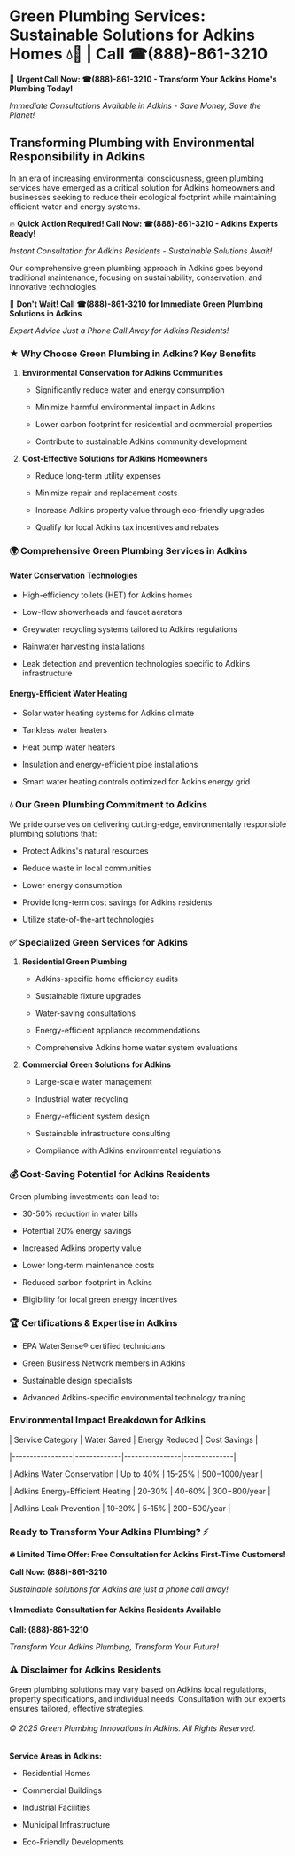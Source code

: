# Green Plumbing Services: Sustainable Solutions for Adkins Homes 💧🌿 | Call ☎(888)-861-3210

🚨 **Urgent Call Now: ☎(888)-861-3210 - Transform Your Adkins Home's Plumbing Today!**
*Immediate Consultations Available in Adkins - Save Money, Save the Planet!*

## Transforming Plumbing with Environmental Responsibility in Adkins

In an era of increasing environmental consciousness, green plumbing services have emerged as a critical solution for Adkins homeowners and businesses seeking to reduce their ecological footprint while maintaining efficient water and energy systems. 

🔥 **Quick Action Required! Call Now: ☎(888)-861-3210 - Adkins Experts Ready!**
*Instant Consultation for Adkins Residents - Sustainable Solutions Await!*

Our comprehensive green plumbing approach in Adkins goes beyond traditional maintenance, focusing on sustainability, conservation, and innovative technologies.

🚨 **Don't Wait! Call ☎(888)-861-3210 for Immediate Green Plumbing Solutions in Adkins**
*Expert Advice Just a Phone Call Away for Adkins Residents!*

### ★ Why Choose Green Plumbing in Adkins? Key Benefits

1. **Environmental Conservation for Adkins Communities** 
   - Significantly reduce water and energy consumption
   - Minimize harmful environmental impact in Adkins
   - Lower carbon footprint for residential and commercial properties
   - Contribute to sustainable Adkins community development

2. **Cost-Effective Solutions for Adkins Homeowners** 
   - Reduce long-term utility expenses
   - Minimize repair and replacement costs
   - Increase Adkins property value through eco-friendly upgrades
   - Qualify for local Adkins tax incentives and rebates

### 🌍 Comprehensive Green Plumbing Services in Adkins

#### Water Conservation Technologies
- High-efficiency toilets (HET) for Adkins homes
- Low-flow showerheads and faucet aerators
- Greywater recycling systems tailored to Adkins regulations
- Rainwater harvesting installations
- Leak detection and prevention technologies specific to Adkins infrastructure

#### Energy-Efficient Water Heating
- Solar water heating systems for Adkins climate
- Tankless water heaters
- Heat pump water heaters
- Insulation and energy-efficient pipe installations
- Smart water heating controls optimized for Adkins energy grid

### 💧 Our Green Plumbing Commitment to Adkins

We pride ourselves on delivering cutting-edge, environmentally responsible plumbing solutions that:
- Protect Adkins's natural resources
- Reduce waste in local communities
- Lower energy consumption
- Provide long-term cost savings for Adkins residents
- Utilize state-of-the-art technologies

### ✅ Specialized Green Services for Adkins

1. **Residential Green Plumbing**
   - Adkins-specific home efficiency audits
   - Sustainable fixture upgrades
   - Water-saving consultations
   - Energy-efficient appliance recommendations
   - Comprehensive Adkins home water system evaluations

2. **Commercial Green Solutions for Adkins**
   - Large-scale water management
   - Industrial water recycling
   - Energy-efficient system design
   - Sustainable infrastructure consulting
   - Compliance with Adkins environmental regulations

### 💰 Cost-Saving Potential for Adkins Residents

Green plumbing investments can lead to:
- 30-50% reduction in water bills
- Potential 20% energy savings
- Increased Adkins property value
- Lower long-term maintenance costs
- Reduced carbon footprint in Adkins
- Eligibility for local green energy incentives

### 🏆 Certifications & Expertise in Adkins

- EPA WaterSense® certified technicians
- Green Business Network members in Adkins
- Sustainable design specialists
- Advanced Adkins-specific environmental technology training

### Environmental Impact Breakdown for Adkins

| Service Category | Water Saved | Energy Reduced | Cost Savings |
|-----------------|-------------|----------------|--------------|
| Adkins Water Conservation | Up to 40% | 15-25% | $500-$1000/year |
| Adkins Energy-Efficient Heating | 20-30% | 40-60% | $300-$800/year |
| Adkins Leak Prevention | 10-20% | 5-15% | $200-$500/year |

### Ready to Transform Your Adkins Plumbing? ⚡

**🔥 Limited Time Offer: Free Consultation for Adkins First-Time Customers!**

**Call Now: (888)-861-3210**
*Sustainable solutions for Adkins are just a phone call away!*

#### 📞 Immediate Consultation for Adkins Residents Available

**Call: (888)-861-3210**
*Transform Your Adkins Plumbing, Transform Your Future!*

### ⚠️ Disclaimer for Adkins Residents

Green plumbing solutions may vary based on Adkins local regulations, property specifications, and individual needs. Consultation with our experts ensures tailored, effective strategies.

###### © 2025 Green Plumbing Innovations in Adkins. All Rights Reserved.

**Service Areas in Adkins:** 
- Residential Homes
- Commercial Buildings
- Industrial Facilities
- Municipal Infrastructure
- Eco-Friendly Developments